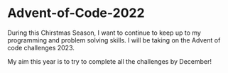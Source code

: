 # Advent-of-Code-2022

During this Chirstmas Season, I want to continue to keep up to my programming and problem solving skills. I will be taking on the Advent of code challenges 2023. 

My aim this year is to try to complete all the challenges by December!